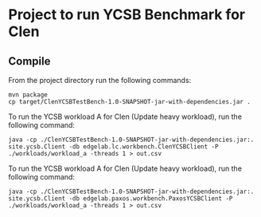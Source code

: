 # Project to run YCSB Benchmark for Clen

## Compile
From the project directory run the following commands:

    mvn package
    cp target/ClenYCSBTestBench-1.0-SNAPSHOT-jar-with-dependencies.jar .
    
To run the YCSB workload A for Clen (Update heavy workload), run the following command:

    java -cp ./ClenYCSBTestBench-1.0-SNAPSHOT-jar-with-dependencies.jar:. site.ycsb.Client -db edgelab.lc.workbench.ClenYCSBClient -P ./workloads/workload_a -threads 1 > out.csv
    
To run the YCSB workload A for Clen (Update heavy workload), run the following command:

    java -cp ./ClenYCSBTestBench-1.0-SNAPSHOT-jar-with-dependencies.jar:. site.ycsb.Client -db edgelab.paxos.workbench.PaxosYCSBClient -P ./workloads/workload_a -threads 1 > out.csv